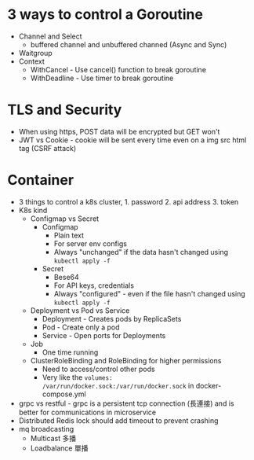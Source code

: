 3 ways to control a Goroutine
=====
* Channel and Select
    * buffered channel and unbuffered channed (Async and Sync)
* Waitgroup
* Context
    * WithCancel - Use cancel() function to break goroutine
    * WithDeadline - Use timer to break goroutine

TLS and Security
=====
* When using https, POST data will be encrypted but GET won't
* JWT vs Cookie - cookie will be sent every time even on a img src html tag (CSRF attack)

Container
=====
* 3 things to control a k8s cluster, 1. password 2. api address 3. token
* K8s kind
    * Configmap vs Secret
        * Configmap
            * Plain text
            * For server env configs
            * Always "unchanged" if the data hasn't changed using `kubectl apply -f`
        * Secret
            * Bese64
            * For API keys, credentials
            * Always "configured" - even if the file hasn't changed using `kubectl apply -f`
    * Deployment vs Pod vs Service
        * Deployment - Creates pods by ReplicaSets
        * Pod - Create only a pod
        * Service - Open ports for Deployments
    * Job
        * One time running
    * ClusterRoleBinding and RoleBinding for higher permissions
        * Need to access/control other pods
        * Very like the `volumes: /var/run/docker.sock:/var/run/docker.sock` in docker-compose.yml
* grpc vs restful - grpc is a persistent tcp connection (長連接) and is better for communications in microservice
* Distributed Redis lock should add timeout to prevent crashing
* mq broadcasting
    * Multicast 多播
    * Loadbalance 單播

